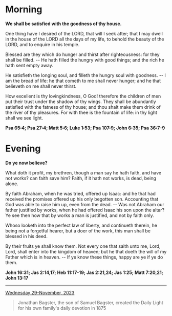 # Morning

**We shall be satisfied with the goodness of thy house.**
 
One thing have I desired of the LORD, that will I seek after; that I may dwell in the house of the LORD all the days of my life, to behold the beauty of the LORD, and to enquire in his temple.
 
Blessed are they which do hunger and thirst after righteousness: for they shall be filled. -- He hath filled the hungry with good things; and the rich he hath sent empty away.
 
He satisfieth the longing soul, and filleth the hungry soul with goodness. -- I am the bread of life: he that cometh to me shall never hunger; and he that believeth on me shall never thirst.
 
How excellent is thy lovingkindness, O God! therefore the children of men put their trust under the shadow of thy wings. They shall be abundantly satisfied with the fatness of thy house; and thou shalt make them drink of the river of thy pleasures. For with thee is the fountain of life: in thy light shall we see light.  

**Psa 65:4; Psa 27:4; Matt 5:6; Luke 1:53; Psa 107:9; John 6:35; Psa 36:7-9**

# Evening

**Do ye now believe?**
 
What doth it profit, my brethren, though a man say he hath faith, and have not works? can faith save him? Faith, if it hath not works, is dead, being alone.
 
By faith Abraham, when he was tried, offered up Isaac: and he that had received the promises offered up his only begotten son. Accounting that God was able to raise him up, even from the dead. -- Was not Abraham our father justified by works, when he had offered Isaac his son upon the altar? Ye see then how that by works a man is justified, and not by faith only.
 
Whoso looketh into the perfect law of liberty, and continueth therein, he being not a forgetful hearer, but a doer of the work, this man shall be blessed in his deed.
 
By their fruits ye shall know them. Not every one that saith unto me, Lord, Lord, shall enter into the kingdom of heaven; but he that doeth the will of my Father which is in heaven. -- If ye know these things, happy are ye if ye do them.  

**John 16:31; Jas 2:14,17; Heb 11:17-19; Jas 2:21,24; Jas 1:25; Matt 7:20,21; John 13:17**

---

[Wednesday 29-November, 2023](https://t.me/s/daily_light)

> Jonathan Bagster, the son of Samuel Bagster, created the Daily Light for his own family's daily devotion in 1875

